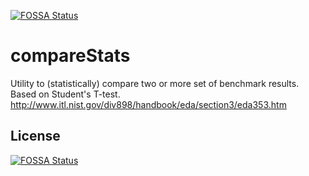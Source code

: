 [![FOSSA Status](https://app.fossa.io/api/projects/git%2Bgithub.com%2Fmenzew%2FcompareStats.svg?type=shield)](https://app.fossa.io/projects/git%2Bgithub.com%2Fmenzew%2FcompareStats?ref=badge_shield)

compareStats
============

Utility to (statistically) compare two or more set of benchmark results. Based on Student's T-test.
http://www.itl.nist.gov/div898/handbook/eda/section3/eda353.htm


## License
[![FOSSA Status](https://app.fossa.io/api/projects/git%2Bgithub.com%2Fmenzew%2FcompareStats.svg?type=large)](https://app.fossa.io/projects/git%2Bgithub.com%2Fmenzew%2FcompareStats?ref=badge_large)